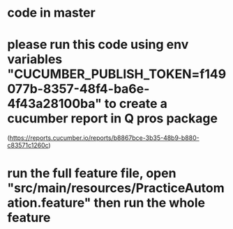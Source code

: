 # code in master
# please run this code using env variables "CUCUMBER_PUBLISH_TOKEN=f149077b-8357-48f4-ba6e-4f43a28100ba" to create a cucumber report in Q pros package
(https://reports.cucumber.io/reports/b8867bce-3b35-48b9-b880-c83571c1260c)
# run the full feature file, open "src/main/resources/PracticeAutomation.feature" then run the whole feature

